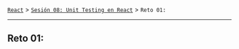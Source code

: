[`React`](../../README.md) > [`Sesión 08: Unit Testing en React`](../Readme.md) > `Reto 01: `

---

## Reto 01:

